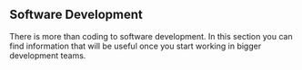 ## Software Development

There is more than coding to software development. In this section you can find information that will be useful once you start working in bigger development teams.
